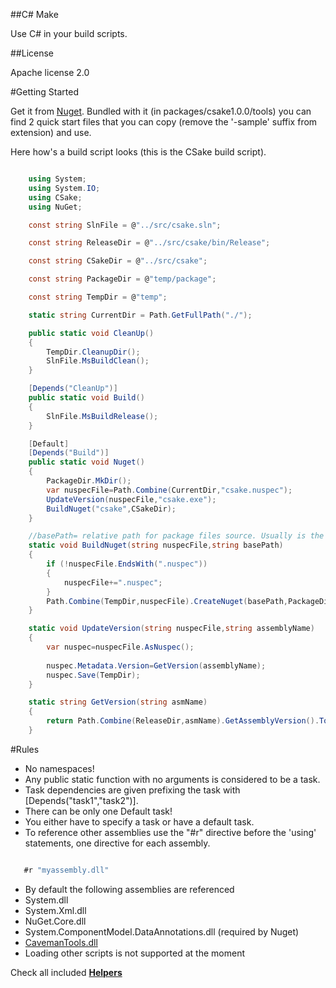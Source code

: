 ##C# Make

Use C# in your build scripts.

##License

Apache license 2.0


#Getting Started

Get it from [Nuget](https://www.nuget.org/packages/CSake/).
Bundled with it (in packages/csake1.0.0/tools) you can find 2 quick start files that you can copy (remove the '-sample' suffix from extension) and use.

Here how's a build script looks (this is the CSake build script).

```csharp

	using System;
	using System.IO;
	using CSake;
	using NuGet;

	const string SlnFile = @"../src/csake.sln";

	const string ReleaseDir = @"../src/csake/bin/Release";

	const string CSakeDir = @"../src/csake";

	const string PackageDir = @"temp/package";

	const string TempDir = @"temp";

	static string CurrentDir = Path.GetFullPath("./");

	public static void CleanUp()
	{
		TempDir.CleanupDir();
		SlnFile.MsBuildClean();
	}

	[Depends("CleanUp")]
	public static void Build()
	{
		SlnFile.MsBuildRelease();
	}

	[Default]
	[Depends("Build")]
	public static void Nuget()
	{
		PackageDir.MkDir();
		var nuspecFile=Path.Combine(CurrentDir,"csake.nuspec");
		UpdateVersion(nuspecFile,"csake.exe");
		BuildNuget("csake",CSakeDir);
	}

	//basePath= relative path for package files source. Usually is the project dir
	static void BuildNuget(string nuspecFile,string basePath)
	{
		if (!nuspecFile.EndsWith(".nuspec"))
		{
			nuspecFile+=".nuspec";
		}
		Path.Combine(TempDir,nuspecFile).CreateNuget(basePath,PackageDir);    
	}

	static void UpdateVersion(string nuspecFile,string assemblyName)
	{
		var nuspec=nuspecFile.AsNuspec();
   
		nuspec.Metadata.Version=GetVersion(assemblyName);
		nuspec.Save(TempDir);    
	}

	static string GetVersion(string asmName)
	{
		return Path.Combine(ReleaseDir,asmName).GetAssemblyVersion().ToSemanticVersion().ToString();
	}


````

#Rules

* No namespaces!
* Any public static function with no arguments is considered to be a task.
* Task dependencies are given prefixing the task with [Depends("task1","task2")].
* There can be only one Default task!
* You either have to specify a task or have a default task.
* To reference other assemblies use the "#r" directive before the 'using' statements, one directive for each assembly.
 ```csharp

	#r "myassembly.dll"

 ````
* By default the following assemblies are referenced
 * System.dll
 * System.Xml.dll
 * NuGet.Core.dll
 * System.ComponentModel.DataAnnotations.dll (required by Nuget)
 * [CavemanTools.dll](https://bitbucket.org/sapiensworks/caveman-tools/wiki/CTools)
* Loading other scripts is not supported at the moment

Check all included **[Helpers](https://github.com/sapiens/csake/wiki/Helpers)**


